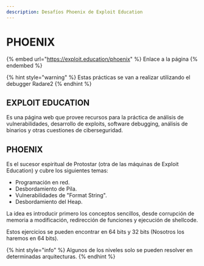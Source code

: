 ```yaml
---
description: Desafíos Phoenix de Exploit Education
---
```


# PHOENIX

{% embed url="https://exploit.education/phoenix" %}
Enlace a la página
{% endembed %}

{% hint style="warning" %}
Estas prácticas se van a realizar utilizando el debugger Radare2
{% endhint %}

## EXPLOIT EDUCATION

Es una página web que provee recursos para la práctica de análisis de vulnerabilidades, desarrollo de exploits, software debugging, análisis de binarios y otras cuestiones de ciberseguridad.

## PHOENIX

Es el sucesor espiritual de Protostar (otra de las máquinas de Exploit Education) y cubre los siguientes temas:

* Programación en red.
* Desbordamiento de Pila.
* Vulnerabilidades de "Format String".
* Desbordamiento del Heap.

La idea es introducir primero los conceptos sencillos, desde corrupción de memoria a modificación, redirección de funciones y ejecución de shellcode.

Estos ejercicios se pueden encontrar en 64 bits y 32 bits (Nosotros los haremos en 64 bits).

{% hint style="info" %}
Algunos de los niveles solo se pueden resolver en determinadas arquitecturas.
{% endhint %}
